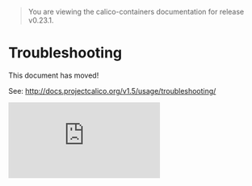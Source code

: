 > You are viewing the calico-containers documentation for release v0.23.1.

# Troubleshooting

This document has moved!

See: http://docs.projectcalico.org/v1.5/usage/troubleshooting/

[![Analytics](https://calico-ga-beacon.appspot.com/UA-52125893-3/calico-containers/docs/Troubleshooting.md?pixel)](https://github.com/igrigorik/ga-beacon)
